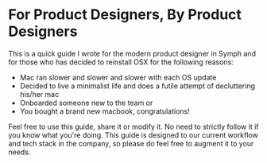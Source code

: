 # For Product Designers, By Product Designers

This is a quick guide I wrote for the modern product designer in Symph and for those who has decided to reinstall OSX for the following reasons:

* Mac ran slower and slower and slower with each OS update
* Decided to live a minimalist life and does a futile attempt of decluttering his/her mac
* Onboarded someone new to the team or
* You bought a brand new macbook, congratulations!

Feel free to use this guide, share it or modify it. No need to strictly follow it if you know what you're doing. This guide is designed to our current workflow and tech stack in the company, so please do feel free to augment it to your needs.

